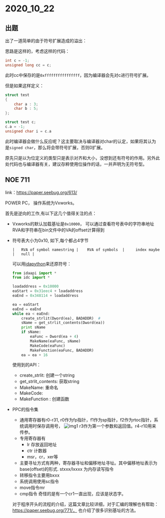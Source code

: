 # 2020_10_22

## 出题

出了一道简单的由于符号扩展造成的溢出：

思路是这样的，考虑这样的代码：
```c
int c = -1;
unsigned long cc = c;
```
此时cc中保存的是`0xffffffffffffffff`，因为编译器会先对c进行符号扩展。

但是如果这样定义：
```c
struct test
{
    char a : 3;
    char b : 5;
};

struct test c;
c.a = -1;
unsigned char i = c.a
```
此时编译器会做什么反应呢？这主要取决与编译器对char的认定，如果将其认为是`signed char`，那么将会带符号扩展，否则0扩展。

原先只是以为位定义的类型只是表示对齐和大小，没想到还有符号的作用。另外此处代码也与编译器有关，建议存粹使用位操作的话，一并声明为无符号型。

## NOE 711

link：https://paper.seebug.org/613/

POWER PC， 操作系统为Vxworks。

首先是逆向的工作,有以下这几个值得关注的点：
- Vxworks的默认加载基址是`0x10000`， 可以通过查看符号表中的字符串地址RVA和字符串在bin文件中的VA的offset计算得到
- 符号表大小为0x10, 如下,每个都占4字节
    ```
    |   RVA of symbol namestring |    RVA of symbols  |     index maybe   |   null |
    ```
    可以用[idapython](https://www.hex-rays.com/products/ida/support/idapython_docs/)来还原符号：
    ```python
    from idaapi import *
    from idc import *
    
    loadaddress = 0x10000
    eaStart = 0x31eec4 + loadaddress
    eaEnd = 0x348114 + loadaddress
    
    ea = eaStart
    eaEnd = eaEnd
    while ea < eaEnd:
        create_strlit(Dword(ea), BADADDR)  # 
        sName = get_strlit_contents(Dword(ea))
        print sName
        if sName:
            eaFunc = Dword(ea + 4)
            MakeName(eaFunc, sName)
            MakeCode(eaFunc)
            MakeFunction(eaFunc, BADADDR)
        ea = ea + 16
    ```
    使用到的API：
    - create_strlit: 创建一个string
    - get_strlit_contents: 获取string
    - MakeName: 重命名
    - MakeCode:
    - MakeFunction : 创建函数

- PPC的指令集
    - 通用寄存器有r0-r31, r0作为fp指针，f1作为sp指针，f2作为rtoc指针，系统调用时保存调用号，
        ![img1](https://images.seebug.org/content/images/2018/12/e0da9f6e-8f70-431f-8850-c412d05eba35.jpg)
    r3作为第一个参数和返回值。r4-r10用来传参。
    - 专用寄存器有
        - lr 存放返回地址
        - ctr 计数器
        - msr，cr，xer等
    - 主要寻址方式有两种，寄存器寻址和偏移地址寻址。其中偏移地址表示为base(offset)的形式.
    stxxx/lxxxx 为内存读写指令
    - 转移指令主要用bxxx
    - 系统调用使用sc指令
    - move指令mr
    - cmp指令
    奇怪的是有一个cr1一直出现，应该是状态字。

    对于程序开头的流程的介绍，这篇文章比较详细，对于汇编的理解也有帮助：https://paper.seebug.org/771/， 也介绍了很多识别基址的方法。


